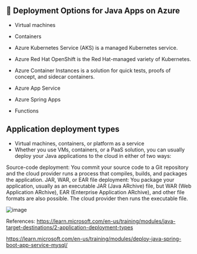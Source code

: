 ## 🌼 Deployment Options for Java Apps on Azure

- Virtual machines
- Containers
- Azure Kubernetes Service (AKS) is a managed Kubernetes service.
- Azure Red Hat OpenShift is the Red Hat-managed variety of Kubernetes.
- Azure Container Instances is a solution for quick tests, proofs of concept, and sidecar containers.

- Azure App Service
- Azure Spring Apps
- Functions



## Application deployment types
- Virtual machines, containers, or platform as a service
- Whether you use VMs, containers, or a PaaS solution, you can usually deploy your Java applications to the cloud in either of two ways:

Source-code deployment: You commit your source code to a Git repository and the cloud provider runs a process that compiles, builds, and packages the application.
JAR, WAR, or EAR file deployment: You package your application, usually as an executable JAR (Java ARchive) file, but WAR (Web Application ARchive), EAR (Enterprise Application ARchive), and other file formats are also possible. The cloud provider then runs the executable file.

![image](https://github.com/itsnehagarg/AzureInAction/assets/20385826/38ce0982-ab77-4ff6-8b21-8dea189b2752)





References:
https://learn.microsoft.com/en-us/training/modules/java-target-destinations/2-application-deployment-types

https://learn.microsoft.com/en-us/training/modules/deploy-java-spring-boot-app-service-mysql/




